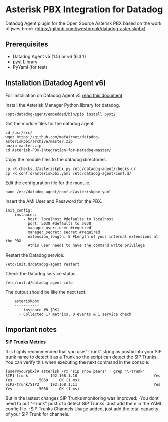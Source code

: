Asterisk PBX Integration for Datadog
===================

Datadog Agent plugin for the Open Source Asterisk PBX based on the work of jwestbrook (https://github.com/jwestbrook/datadog-asteriskpbx).

Prerequisites
-----------
- Datadog Agent v5 (1.5) or v6 (6.3.1)
- pyst Library
- PyYaml (for test)

Installation (Datadog Agent v6)
-----------
For Installation on Datadog Agent v5 [read this document](https://github.com/mafairnet/Asterisk-PBX-Integration-for-Datadog/blob/master/README_v5.md)

Install the Asterisk Manager Python library for datadog.

```
/opt/datadog-agent/embedded/bin/pip install pyst2
```

Get the module files for the datadog agent.

```
cd /usr/src/
wget https://github.com/mafairnet/datadog-asteriskpbx/archive/master.zip
unzip master.zip
cd Asterisk-PBX-Integration-for-Datadog-master/
```

Copy the module files to the datadog directories.

```
cp -R checks.d/asteriskpbx.py /etc/datadog-agent/checks.d/
cp -R conf.d/asteriskpbx.yaml /etc/datadog-agent/conf.d/
```

Edit the configuration file for the module.

```
nano /etc/datadog-agent/conf.d/asteriskpbx.yaml
```

Insert the AMI User and Password for the PBX.

```
init_config:
	instances:
		- host: localhost #defaults to localhost
		  port: 5038 #defaults to 5038
		  manager_user: user #required
		  manager_secret: secret #required
		  extension_length: 5 #Length of your internal extensions at the PBX
		  #this user needs to have the command write privilege
```

Restart  the Datadog service.

```
/etc/init.d/datadog-agent restart
```

Check the Datadog service status.

```
/etc/init.d/datadog-agent info
```

The output should be like the next text.

```
    asteriskpbx
    -----------
      - instance #0 [OK]
      - Collected 17 metrics, 0 events & 1 service check
```

Important notes
-----------
**SIP Trunks Metrics**

It is highly recommended that you use '-trunk' string as posfix into your SIP trunk name to detect it as a Trunk so the script can detect the SIP Trunks. You can verify this when executing the next command in the console:

```
[user@yourpbx]# asterisk -rx 'sip show peers' | grep "\-trunk"
SIP1-trunk          192.168.1.10                                  Yes        Yes            5060     OK (1 ms)
SIP2-trunk/SIP2     192.168.1.11                                  Yes        Yes            5060     OK (1 ms)
```

But in the lastest changes SIP Trunks monitoring was improved:
-You dont need to put "-trunk" posfix to detect SIP Trunks. Just add them in the YAML config file. 
-SIP Trunks Channels Usage added, just add the total capacity of your SIP Trunk for channels.